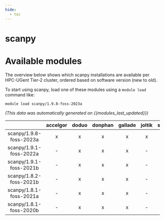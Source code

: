 ```yaml
---
hide:
  - toc
---
```


scanpy
======

# Available modules


The overview below shows which scanpy installations are available per HPC-UGent Tier-2 cluster, ordered based on software version (new to old).

To start using scanpy, load one of these modules using a `module load` command like:

```shell
module load scanpy/1.9.8-foss-2023a
```

*(This data was automatically generated on {{modules_last_updated}})*  

| |accelgor|doduo|donphan|gallade|joltik|shinx|
| :---: | :---: | :---: | :---: | :---: | :---: | :---: |
|scanpy/1.9.8-foss-2023a|x|x|x|x|x|x|
|scanpy/1.9.1-foss-2022a|-|x|x|x|-|-|
|scanpy/1.9.1-foss-2021b|-|x|x|x|-|-|
|scanpy/1.8.2-foss-2021b|-|x|x|x|-|-|
|scanpy/1.8.1-foss-2021a|-|x|x|x|-|-|
|scanpy/1.8.1-foss-2020b|-|x|x|x|-|-|
